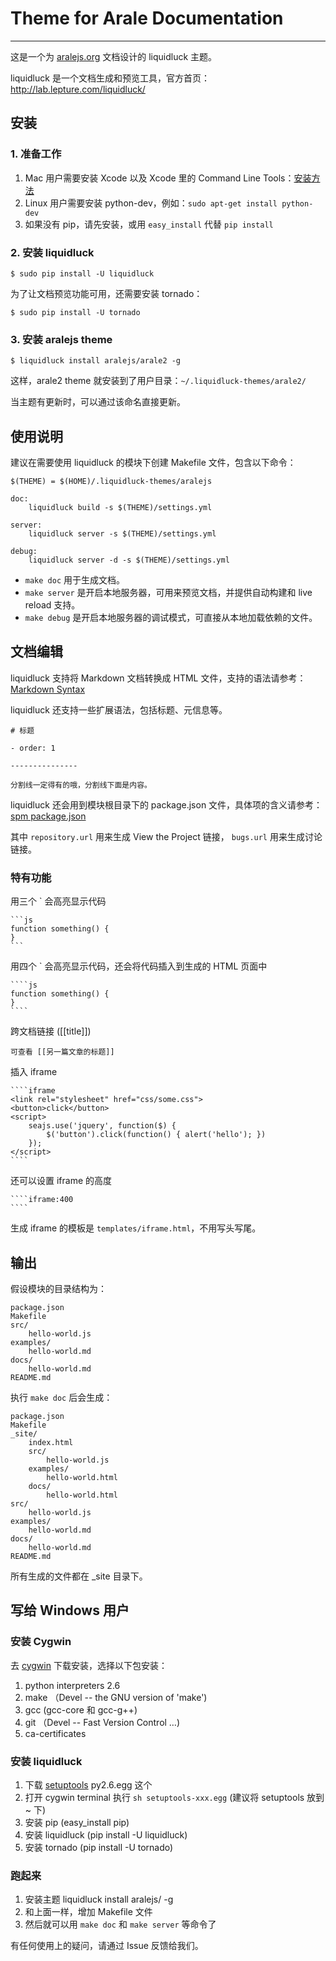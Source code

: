 # Theme for Arale Documentation

---

这是一个为 [aralejs.org](http://aralejs.org) 文档设计的 liquidluck 主题。

liquidluck 是一个文档生成和预览工具，官方首页：<http://lab.lepture.com/liquidluck/>



## 安装

### 1. 准备工作

1. Mac 用户需要安装 Xcode 以及 Xcode 里的 Command Line Tools：[安装方法](http://stackoverflow.com/questions/9329243/xcode-4-4-command-line-tools)
2. Linux 用户需要安装 python-dev，例如：`sudo apt-get install python-dev`
3. 如果没有 pip，请先安装，或用 `easy_install` 代替 `pip install`

### 2. 安装 liquidluck

```
$ sudo pip install -U liquidluck
```

为了让文档预览功能可用，还需要安装 tornado：

```
$ sudo pip install -U tornado
```

### 3. 安装 aralejs theme

```
$ liquidluck install aralejs/arale2 -g
```

这样，arale2 theme 就安装到了用户目录：`~/.liquidluck-themes/arale2/`

当主题有更新时，可以通过该命名直接更新。



## 使用说明

建议在需要使用 liquidluck 的模块下创建 Makefile 文件，包含以下命令：

```
$(THEME) = $(HOME)/.liquidluck-themes/aralejs

doc:
    liquidluck build -s $(THEME)/settings.yml

server:
    liquidluck server -s $(THEME)/settings.yml

debug:
    liquidluck server -d -s $(THEME)/settings.yml
```

- `make doc` 用于生成文档。
- `make server` 是开启本地服务器，可用来预览文档，并提供自动构建和 live reload 支持。
- `make debug` 是开启本地服务器的调试模式，可直接从本地加载依赖的文件。


## 文档编辑

liquidluck 支持将 Markdown 文档转换成 HTML 文件，支持的语法请参考：[Markdown Syntax](http://daringfireball.net/projects/markdown/syntax)

liquidluck 还支持一些扩展语法，包括标题、元信息等。

```
# 标题

- order: 1

---------------

分割线一定得有的哦，分割线下面是内容。
```

liquidluck 还会用到模块根目录下的 package.json 文件，具体项的含义请参考：[spm package.json](https://github.com/spmjs/spm/wiki/package.json)

其中 ``repository.url`` 用来生成 View the Project 链接， ``bugs.url`` 用来生成讨论链接。


### 特有功能

用三个 ` 会高亮显示代码

    ```js
    function something() {
    }
    ```

用四个 ` 会高亮显示代码，还会将代码插入到生成的 HTML 页面中

    ````js
    function something() {
    }
    ````

跨文档链接 ([[title]])

    可查看 [[另一篇文章的标题]]

插入 iframe

    ````iframe
    <link rel="stylesheet" href="css/some.css">
    <button>click</button>
    <script>
        seajs.use('jquery', function($) {
            $('button').click(function() { alert('hello'); })
        });
    </script>
    ````

还可以设置 iframe 的高度

    ````iframe:400
    ````

生成 iframe 的模板是 `templates/iframe.html`，不用写头写尾。



## 输出

假设模块的目录结构为：

```
package.json
Makefile
src/
    hello-world.js
examples/
    hello-world.md
docs/
    hello-world.md
README.md
```

执行 `make doc` 后会生成：

```
package.json
Makefile
_site/
    index.html
    src/
        hello-world.js
    examples/
        hello-world.html
    docs/
        hello-world.html
src/
    hello-world.js
examples/
    hello-world.md
docs/
    hello-world.md
README.md
```

所有生成的文件都在 _site 目录下。


## 写给 Windows 用户

### 安装 Cygwin

去 [cygwin](http://www.cygwin.com) 下载安装，选择以下包安装：

1. python interpreters 2.6
2. make （Devel -- the GNU version of 'make')
3. gcc (gcc-core 和 gcc-g++)
4. git （Devel -- Fast Version Control …)
5. ca-certificates

### 安装 liquidluck

1. 下载 [setuptools](http://pypi.python.org/pypi/setuptools) py2.6.egg 这个
2. 打开 cygwin terminal 执行 ``sh setuptools-xxx.egg`` (建议将 setuptools 放到 ~ 下)
3. 安装 pip (easy_install pip)
4. 安装 liquidluck (pip install -U liquidluck)
5. 安装 tornado (pip install -U tornado)

### 跑起来

1. 安装主题 liquidluck install aralejs/ -g
2. 和上面一样，增加 Makefile 文件
3. 然后就可以用 `make doc` 和 `make server` 等命令了


有任何使用上的疑问，请通过 Issue 反馈给我们。
